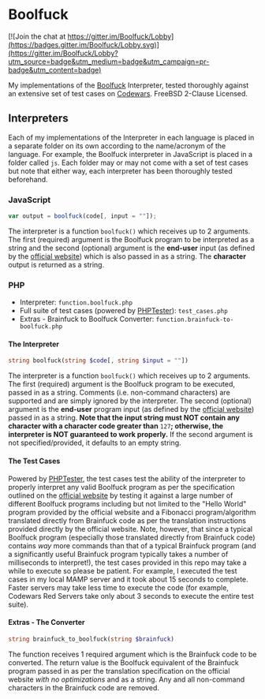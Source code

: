 # Boolfuck

[![Join the chat at https://gitter.im/Boolfuck/Lobby](https://badges.gitter.im/Boolfuck/Lobby.svg)](https://gitter.im/Boolfuck/Lobby?utm_source=badge&utm_medium=badge&utm_campaign=pr-badge&utm_content=badge)

My implementations of the [Boolfuck](http://samuelhughes.com/boof/index.html) Interpreter, tested thoroughly against an extensive set of test cases on [Codewars](http://codewars.com).  FreeBSD 2-Clause Licensed.

## Interpreters

Each of my implementations of the Interpreter in each language is placed in a separate folder on its own according to the name/acronym of the language.  For example, the Boolfuck interpreter in JavaScript is placed in a folder called `js`.  Each folder may or may not come with a set of test cases but note that either way, each interpreter has been thoroughly tested beforehand.


### JavaScript

```javascript
var output = boolfuck(code[, input = ""]);
```

The interpreter is a function `boolfuck()` which receives up to 2 arguments.  The first (required) argument is the Boolfuck program to be interpreted as a string and the second (optional) argument is the **end-user** input (as defined by the [official website](http://samuelhughes.com/boof/index.html)) which is also passed in as a string.  The **character** output is returned as a string.

### PHP

- Interpreter: `function.boolfuck.php`
- Full suite of test cases (powered by [PHPTester](https://github.com/DonaldKellett/PHPTester)): `test_cases.php`
- Extras - Brainfuck to Boolfuck Converter: `function.brainfuck-to-boolfuck.php`

#### The Interpreter

```php
string boolfuck(string $code[, string $input = ""])
```

The interpreter is a function `boolfuck()` which receives up to 2 arguments.  The first (required) argument is the Boolfuck program to be executed, passed in as a string.  Comments (i.e. non-command characters) are supported and are simply ignored by the interpreter.  The second (optional) argument is the **end-user** program input (as defined by the [official website](http://samuelhughes.com/boof/index.html)) passed in as a string.  **Note that the input string must NOT contain any character with a character code greater than** `127`**; otherwise, the interpreter is NOT guaranteed to work properly.**  If the second argument is not specified/provided, it defaults to an empty string.

#### The Test Cases

Powered by [PHPTester](https://github.com/DonaldKellett/PHPTester), the test cases test the ability of the interpreter to properly interpret any valid Boolfuck program as per the specification outlined on the [official website](http://samuelhughes.com/boof/index.html) by testing it against a large number of different Boolfuck programs including but not limited to the "Hello World" program provided by the official website and a Fibonacci program/algorithm translated directly from Brainfuck code as per the translation instructions provided directly by the official website.  Note, however, that since a typical Boolfuck program (especially those translated directly from Brainfuck code) contains *way* more commands than that of a typical Brainfuck program (and a significantly useful Brainfuck program typically takes a number of milliseconds to interpret!), the test cases provided in this repo may take a while to execute so please be patient.  For example, I executed the test cases in my local MAMP server and it took about 15 seconds to complete.  Faster servers may take less time to execute the code (for example, Codewars Red Servers take only about 3 seconds to execute the entire test suite).

#### Extras - The Converter

```php
string brainfuck_to_boolfuck(string $brainfuck)
```

The function receives 1 required argument which is the Brainfuck code to be converted.  The return value is the Boolfuck equivalent of the Brainfuck program passed in as per the translation specification on the official website *with no optimizations* and as a string.  Any and all non-command characters in the Brainfuck code are removed.
